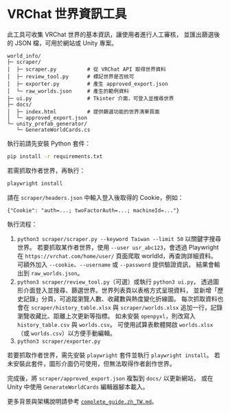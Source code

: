 # VRChat 世界資訊工具

此工具可收集 VRChat 世界的基本資訊，讓使用者進行人工審核，
並匯出篩選後的 JSON 檔，可用於網站或 Unity 專案。

```
world_info/
├─ scraper/
│  ├─ scraper.py          # 從 VRChat API 取得世界資料
│  ├─ review_tool.py      # 標記世界是否核可
│  ├─ exporter.py         # 產生 approved_export.json
│  └─ raw_worlds.json     # 產生的範例資料
├─ ui.py                  # Tkinter 介面，可登入並搜尋世界
├─ docs/
│  ├─ index.html          # 提供篩選功能的世界清單頁面
│  └─ approved_export.json
└─ unity_prefab_generator/
   └─ GenerateWorldCards.cs
```

執行前請先安裝 Python 套件：

```bash
pip install -r requirements.txt
```

若需抓取作者世界，再執行：

```bash
playwright install
```

請在 ``scraper/headers.json`` 中輸入登入後取得的 Cookie，例如：

```
{"Cookie": "auth=...; twoFactorAuth=...; machineId=..."}
```

執行流程：

1. `python3 scraper/scraper.py --keyword Taiwan --limit 50` 以關鍵字搜尋世界。
   若要抓取某作者世界，使用 `--user usr_abc123`，會透過 Playwright 在
   `https://vrchat.com/home/user/` 頁面爬取 worldId，再查詢詳細資料。
   可額外加入 `--cookie`、`--username` 或 `--password` 提供驗證資訊，
   結果會輸出到 `raw_worlds.json`。
2. `python3 scraper/review_tool.py`（可選）或執行 `python3 ui.py`，
   透過圖形介面登入並搜尋、篩選世界。世界列表頁以表格方式呈現資料，
   並新增「歷史記錄」分頁，可追蹤瀏覽人數、收藏數與熱度變化折線圖。
   每次抓取資料也會在 `scraper/history_table.xlsx` 與 `scraper/worlds.xlsx`
   追加一行，記錄瀏覽收藏比、距離上次更新等指標。
   如未安裝 `openpyxl`，則改寫入 `history_table.csv` 與 `worlds.csv`。
   可使用試算表軟體開啟 `worlds.xlsx`（或 `worlds.csv`）以方便手動編輯。
3. `python3 scraper/exporter.py`

若要抓取作者世界，需先安裝 `playwright` 套件並執行 `playwright install`。
若未安裝此套件，圖形介面仍可使用，但無法取得作者創作世界。

完成後，將 `scraper/approved_export.json` 複製到 `docs/` 以更新網站，
或在 Unity 中使用 `GenerateWorldCards` 編輯器腳本載入。

更多背景與架構說明請參考
[`complete_guide.zh_TW.md`](complete_guide.zh_TW.md)。
